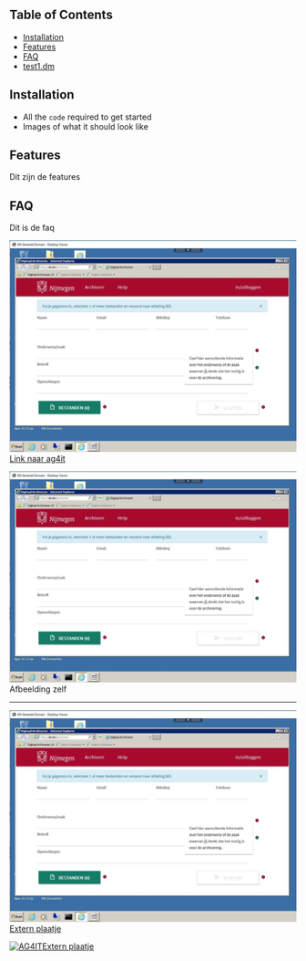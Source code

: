 ## Table of Contents
- [Installation](#installation)
- [Features](#features)
- [FAQ](#faq)
- [test1.dm](./content/test1.md)

## Installation
- All the `code` required to get started
- Images of what it should look like

## Features
Dit zijn de features

## FAQ
Dit is de faq


<a href="http://ag4it.nl"><img src="images/1.JPG">Link naar ag4it</a>

![Alt text is dit](images/1.JPG?raw=true "naar afbeelding zelf")Afbeelding zelf

---

<a href="http://ag4it.nl"><img src="https://github.com/adgerrits/gnl/blob/master/docs/images/1.JPG">Extern plaatje</a>

<a href="http://ag4it.nl"><img src="https://ag4it.nl/fotos/ca2.jpg?v=3&s=200" title="AG4IT header" alt="AG4IT">Extern plaatje</a>

